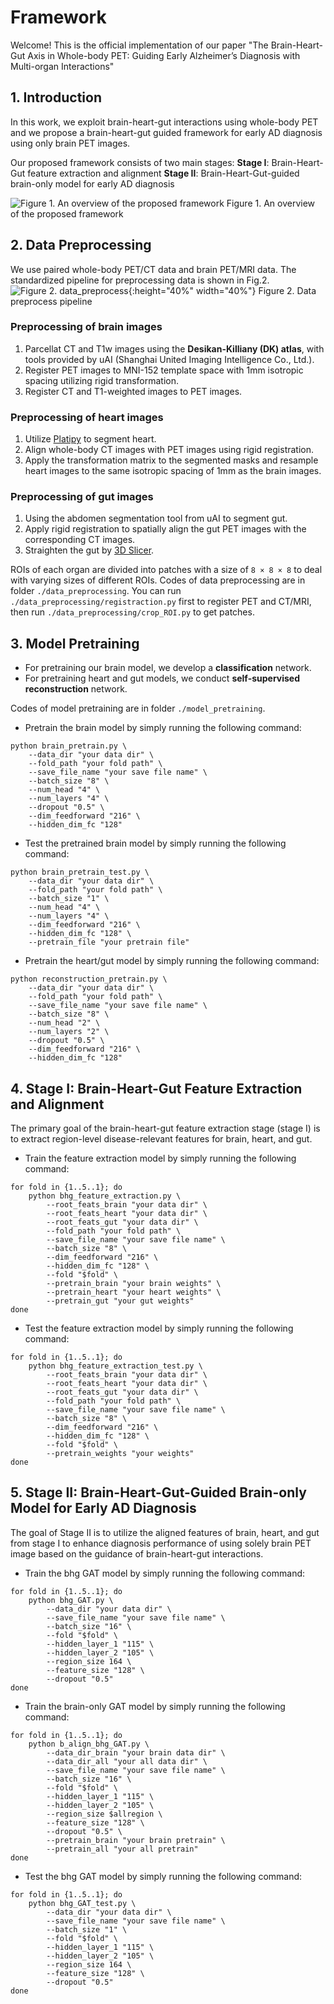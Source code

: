 # Framework
Welcome! This is the official implementation of our paper "The Brain-Heart-Gut Axis in Whole-body PET: Guiding Early Alzheimer’s Diagnosis with Multi-organ Interactions"

## 1. Introduction
In this work, we exploit brain-heart-gut interactions using whole-body PET and we propose a brain-heart-gut guided framework for early AD diagnosis using only brain PET images.

Our proposed framework consists of two main stages:
**Stage I**: Brain-Heart-Gut feature extraction and alignment
**Stage II**: Brain-Heart-Gut-guided brain-only model for early AD diagnosis

![Figure 1. An overview of the proposed framework](./pics/Fig1_overview.jpg)
Figure 1. An overview of the proposed framework

## 2. Data Preprocessing
We use paired whole-body PET/CT data and brain PET/MRI data. The standardized pipeline for preprocessing data is shown in Fig.2.
![Figure 2. data_preprocess](./pics/Fig2_preprocess.jpg){:height="40%" width="40%"}
Figure 2. Data preprocess pipeline

### Preprocessing of brain images
1. Parcellat CT and T1w images using the **Desikan-Killiany (DK) atlas**, with tools provided by uAI (Shanghai United Imaging Intelligence Co., Ltd.).
2. Register PET images to MNI-152 template space with 1mm isotropic spacing utilizing rigid transformation.
3. Register CT and T1-weighted images to PET images.

### Preprocessing of heart images
1. Utilize [Platipy](https://pyplati.github.io/platipy/) to segment heart.
2. Align whole-body CT images with PET images using rigid registration.
3. Apply the transformation matrix to the segmented masks and resample heart images to the same isotropic spacing of 1mm as the brain images.

### Preprocessing of gut images
1. Using the abdomen segmentation tool from uAI to segment gut.
2. Apply rigid registration to spatially align the gut PET images with the
corresponding CT images.
3. Straighten the gut by [3D Slicer](https://www.slicer.org/).


ROIs of each organ are divided into patches with a size of `8 × 8 × 8` to deal with varying sizes of different ROIs. Codes of data preprocessing are in folder `./data_preprocessing`. You can run `./data_preprocessing/registraction.py` first to register PET and CT/MRI, then run `./data_preprocessing/crop_ROI.py` to get patches.

## 3. Model Pretraining
- For pretraining our brain model, we develop a **classification** network.
- For pretraining heart and gut models, we conduct **self-supervised reconstruction** network.

Codes of model pretraining are in folder `./model_pretraining`.
- Pretrain the brain model by simply running the following command: 
```
python brain_pretrain.py \
    --data_dir "your data dir" \
    --fold_path "your fold path" \
    --save_file_name "your save file name" \
    --batch_size "8" \
    --num_head "4" \
    --num_layers "4" \
    --dropout "0.5" \
    --dim_feedforward "216" \
    --hidden_dim_fc "128"
```

- Test the pretrained brain model by simply running the following command: 
```
python brain_pretrain_test.py \
    --data_dir "your data dir" \
    --fold_path "your fold path" \
    --batch_size "1" \
    --num_head "4" \
    --num_layers "4" \
    --dim_feedforward "216" \
    --hidden_dim_fc "128" \
    --pretrain_file "your pretrain file"
```

<!-- You can pretrain and test the model of heart/gut in the same way. -->
- Pretrain the heart/gut model by simply running the following command: 
```
python reconstruction_pretrain.py \
    --data_dir "your data dir" \
    --fold_path "your fold path" \
    --save_file_name "your save file name" \
    --batch_size "8" \
    --num_head "2" \
    --num_layers "2" \
    --dropout "0.5" \
    --dim_feedforward "216" \
    --hidden_dim_fc "128"
```

## 4. Stage I: Brain-Heart-Gut Feature Extraction and Alignment
The primary goal of the brain-heart-gut feature extraction stage (stage I) is to extract region-level disease-relevant features for brain, heart, and gut. 

- Train the feature extraction model by simply running the following command: 
```
for fold in {1..5..1}; do
    python bhg_feature_extraction.py \
        --root_feats_brain "your data dir" \
        --root_feats_heart "your data dir" \
        --root_feats_gut "your data dir" \                
        --fold_path "your fold path" \
        --save_file_name "your save file name" \
        --batch_size "8" \
        --dim_feedforward "216" \
        --hidden_dim_fc "128" \
        --fold "$fold" \
        --pretrain_brain "your brain weights" \
        --pretrain_heart "your heart weights" \
        --pretrain_gut "your gut weights"
done
```

- Test the feature extraction model by simply running the following command: 
```
for fold in {1..5..1}; do
    python bhg_feature_extraction_test.py \
        --root_feats_brain "your data dir" \
        --root_feats_heart "your data dir" \
        --root_feats_gut "your data dir" \                
        --fold_path "your fold path" \
        --save_file_name "your save file name" \
        --batch_size "8" \
        --dim_feedforward "216" \
        --hidden_dim_fc "128" \
        --fold "$fold" \
        --pretrain_weights "your weights"
done
```

## 5. Stage II: Brain-Heart-Gut-Guided Brain-only Model for Early AD Diagnosis
The goal of Stage II is to utilize the aligned features of brain, heart, and gut from stage I to enhance diagnosis performance of using solely brain PET image based on the guidance of brain-heart-gut interactions.

- Train the bhg GAT model by simply running the following command: 
```
for fold in {1..5..1}; do
    python bhg_GAT.py \
        --data_dir "your data dir" \
        --save_file_name "your save file name" \
        --batch_size "16" \
        --fold "$fold" \
        --hidden_layer_1 "115" \
        --hidden_layer_2 "105" \
        --region_size 164 \
        --feature_size "128" \
        --dropout "0.5"
done
```

- Train the brain-only GAT model by simply running the following command: 
```
for fold in {1..5..1}; do
    python b_align_bhg_GAT.py \
        --data_dir_brain "your brain data dir" \
        --data_dir_all "your all data dir" \
        --save_file_name "your save file name" \
        --batch_size "16" \
        --fold "$fold" \
        --hidden_layer_1 "115" \
        --hidden_layer_2 "105" \
        --region_size $allregion \
        --feature_size "128" \
        --dropout "0.5" \
        --pretrain_brain "your brain pretrain" \
        --pretrain_all "your all pretrain"
done
```

- Test the bhg GAT model by simply running the following command: 
```
for fold in {1..5..1}; do
    python bhg_GAT_test.py \
        --data_dir "your data dir" \
        --save_file_name "your save file name" \
        --batch_size "1" \
        --fold "$fold" \
        --hidden_layer_1 "115" \
        --hidden_layer_2 "105" \
        --region_size 164 \
        --feature_size "128" \
        --dropout "0.5"
done
